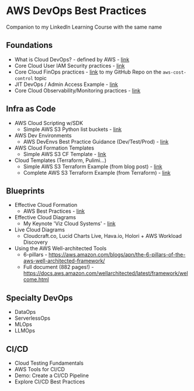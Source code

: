 # AWS DevOps Best Practices

Companion to my LinkedIn Learning Course with the same name

## Foundations

- What is Cloud DevOps? - defined by AWS - [link](https://aws.amazon.com/devops/what-is-devops/)
- Core Cloud User IAM Security practices - [link](https://aws.amazon.com/iam/resources/best-practices/)
- Core Cloud FinOps practices - [link](https://github.com/lynnlangit/aws-cost-control) to my GitHub Repo on the `aws-cost-control` topic
- JIT DevOps / Admin Access Example - [link](https://aws.amazon.com/blogs/apn/just-in-time-least-privileged-access-to-aws-administrative-roles-with-okta-and-aws-identity-center)
- Core Cloud Observability/Monitoring practices - [link](https://aws.amazon.com/cloudops/monitoring-and-observability)

## Infra as Code
- AWS Cloud Scripting w/SDK
  - Simple AWS S3 Python list buckets - [link](https://github.com/awsdocs/aws-doc-sdk-examples/blob/main/python/example_code/s3/s3_basics/hello.py)
- AWS Dev Environments
  - AWS DevEnvs Best Practice Guidance (Dev/Test/Prod) - [link](https://docs.aws.amazon.com/cdk/v2/guide/best-practices.html)
- AWS Cloud Formation Templates
  - Simple AWS S3 CF Template - [link](https://docs.aws.amazon.com/AWSCloudFormation/latest/UserGuide/quickref-s3.html)
- Cloud Templates (Terraform, Pulimi...)
  - Simple AWS S3 Terraform Example (from blog post) - [link](https://blog.purestorage.com/purely-informational/how-to-create-an-s3-bucket-with-terraform/)
  - Complete AWS S3 Terraform Example (from Terraform) - [link](https://github.com/terraform-aws-modules/terraform-aws-s3-bucket/tree/v4.0.1/examples/complete)

## Blueprints
- Effective Cloud Formation
  - AWS Best Practices - [link](https://docs.aws.amazon.com/AWSCloudFormation/latest/UserGuide/best-practices.html)
- Effective Cloud Diagrams
  - My Keynote 'Viz Cloud Systems' - [link](https://www.youtube.com/watch?v=HHitdmje1ok)
- Live Cloud Diagrams
  - Cloudcraft.co, Lucid Charts Live, Hava.io, Holori + AWS Workload Discovery
- Using the AWS Well-architected Tools
  - 6-pillars - https://aws.amazon.com/blogs/apn/the-6-pillars-of-the-aws-well-architected-framework/
  - Full document (882 pages!) - https://docs.aws.amazon.com/wellarchitected/latest/framework/welcome.html

## Specialty DevOps
- DataOps
- ServerlessOps
- MLOps
- LLMOps

## CI/CD
- Cloud Testing Fundamentals
- AWS Tools for CI/CD
- Demo: Create a CI/CD Pipeline
- Explore CI/CD Best Practices
